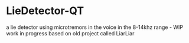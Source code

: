 # LieDetector-QT
a lie detector using microtremors in the voice in the 8-14khz range - WIP work in progress based on old project called LiarLiar
